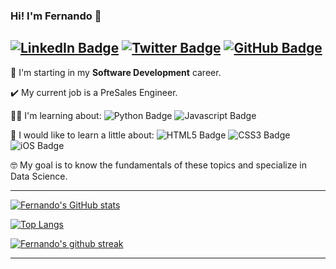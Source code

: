 ### Hi! I'm Fernando 🙌

[![LinkedIn Badge](https://img.shields.io/badge/LinkedIn-0077B5?style=plastic&logo=linkedin&logoColor=white&link=https://www.linkedin.com/in/ftrasvent)](https://www.linkedin.com/in/ftrasvent)
[![Twitter Badge](https://img.shields.io/badge/Twitter-1DA1F2?style=plastic&logo=twitter&logoColor=white&link=https://twitter.com/ftrasvent)](https://twitter.com/ftrasvent)
[![GitHub Badge](https://img.shields.io/badge/GitHub-100000?style=plastic&logo=github&logoColor=white&link=https://github.com/ftrasvent)](https://github.com/ftrasvent)
---

🚀 I'm starting in my **Software Development** career.

✔️ My current job is a PreSales Engineer.

👨‍💻 I'm learning about: 
![Python Badge](https://img.shields.io/badge/Python-14354C?style=plastic&logo=python&logoColor=white)
![Javascript Badge](https://img.shields.io/badge/JavaScript-F7DF1E?style=plastic&logo=javascript&logoColor=black)

🤔 I would like to learn a little about:
![HTML5 Badge](https://img.shields.io/badge/HTML5-E34F26?style=plastic&logo=html5&logoColor=white)
![CSS3 Badge](https://img.shields.io/badge/CSS3-1572B6?style=plastic&logo=css3&logoColor=white)
![iOS Badge](https://img.shields.io/badge/iOS-000000?style=plastic&logo=Apple&logoColor=white)

🤓 My goal is to know the fundamentals of these topics and specialize in Data Science.

---
[![Fernando's GitHub stats](https://github-readme-stats.vercel.app/api?username=ftrasvent&show_icons=true&theme=algolia)](https://github.com/ftrasvent/github-readme-stats)

[![Top Langs](https://github-readme-stats.vercel.app/api/top-langs/?username=ftrasvent&theme=algolia)](https://github.com/ftrasvent/github-readme-stats)

[![Fernando's github streak](https://github-readme-streak-stats.herokuapp.com/?user=ftrasvent&theme=algolia)](https://github.com/ftrasvent/github-readme-streak-stats)

---
<!--

[![Fernando's wakatime stats](https://github-readme-stats.vercel.app/api/wakatime?username=ftrasvent)](https://github.com/ftrasvent/github-readme-stats)

**ftrasvent/ftrasvent** is a ✨ _special_ ✨ repository because its `README.md` (this file) appears on your GitHub profile.

Here are some ideas to get you started:

- 🔭 I’m currently working on ...
- 🌱 I’m currently learning ...
- 👯 I’m looking to collaborate on ...
- 🤔 I’m looking for help with ...
- 💬 Ask me about ...
- 📫 How to reach me: ...
- 😄 Pronouns: ...
- ⚡ Fun fact: ...
-->
